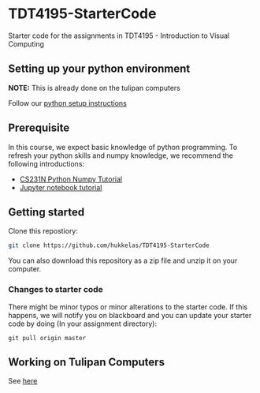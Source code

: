 # TDT4195-StarterCode
Starter code for the assignments in TDT4195 - Introduction to Visual Computing

## Setting up your python environment

**NOTE:** This is already done on the tulipan computers

Follow our [python setup instructions](python_setup_instructions.md)


## Prerequisite
In this course, we expect basic knowledge of python programming. To refresh your python skills and numpy knowledge, we recommend the following introductions:

- [CS231N Python Numpy Tutorial](http://cs231n.github.io/python-numpy-tutorial/)
- [Jupyter notebook tutorial](http://cs231n.github.io/ipython-tutorial/)


## Getting started

Clone this repostiory:

```bash
git clone https://github.com/hukkelas/TDT4195-StarterCode
```

You can also download this repository as a zip file and unzip it on your computer.


### Changes to starter code

There might be minor typos or minor alterations to the starter code. If this happens, we will notify you on blackboard and you can update your starter code by doing (In your assignment directory):

```
git pull origin master
```

## Working on Tulipan Computers

See [here](working_on_tulipan_computers.md)

